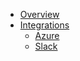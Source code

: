 - [Overview](/)
- [Integrations](/integrations/)
  - [Azure](/integrations/azure)
  - [Slack](/integrations/slack)
